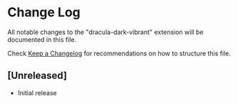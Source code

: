# Change Log
All notable changes to the "dracula-dark-vibrant" extension will be documented in this file.

Check [Keep a Changelog](http://keepachangelog.com/) for recommendations on how to structure this file.

## [Unreleased]
- Initial release
